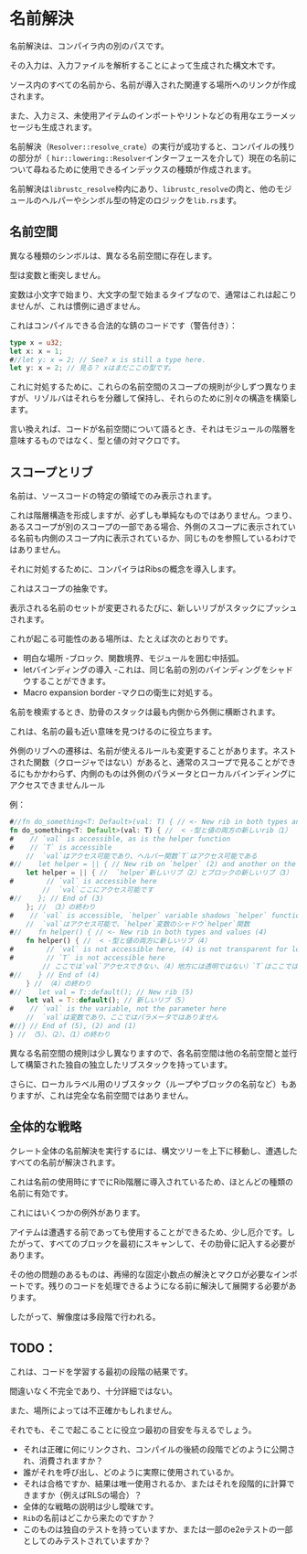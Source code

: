 # <!--Name resolution--> 名前解決

<!--The name resolution is a separate pass in the compiler.-->
名前解決は、コンパイラ内の別のパスです。
<!--Its input is the syntax tree, produced by parsing input files.-->
その入力は、入力ファイルを解析することによって生成された構文木です。
<!--It produces links from all the names in the source to relevant places where the name was introduced.-->
ソース内のすべての名前から、名前が導入された関連する場所へのリンクが作成されます。
<!--It also generates helpful error messages, like typo suggestions, traits to import or lints about unused items.-->
また、入力ミス、未使用アイテムのインポートやリントなどの有用なエラーメッセージも生成されます。

<!--A successful run of the name resolution (`Resolver::resolve_crate`) creates kind of an index the rest of the compilation may use to ask about the present names (through the `hir::lowering::Resolver` interface).-->
名前解決（`Resolver::resolve_crate`）の実行が成功すると、コンパイルの残りの部分が（ `hir::lowering::Resolver`インターフェースを介して）現在の名前について尋ねるために使用できるインデックスの種類が作成されます。

<!--The name resolution lives in the `librustc_resolve` crate, with the meat in `lib.rs` and some helpers or symbol-type specific logic in the other modules.-->
名前解決は`librustc_resolve`枠内にあり、`librustc_resolve`の肉と、他のモジュールのヘルパーやシンボル型の特定のロジックを`lib.rs`ます。

## <!--Namespaces--> 名前空間

<!--Different kind of symbols live in different namespaces ‒ eg.-->
異なる種類のシンボルは、異なる名前空間に存在します。
<!--types don't clash with variables.-->
型は変数と衝突しません。
<!--This usually doesn't happen, because variables start with lower-case letter while types with upper case one, but this is only a convention.-->
変数は小文字で始まり、大文字の型で始まるタイプなので、通常はこれは起こりませんが、これは慣例に過ぎません。
<!--This is legal Rust code that'll compile (with warnings):-->
これはコンパイルできる合法的な錆のコードです（警告付き）：

```rust
type x = u32;
let x: x = 1;
#//let y: x = 2; // See? x is still a type here.
let y: x = 2; // 見る？ xはまだここの型です。
```

<!--To cope with this, and with slightly different scoping rules for these namespaces, the resolver keeps them separated and builds separate structures for them.-->
これに対処するために、これらの名前空間のスコープの規則が少しずつ異なりますが、リゾルバはそれらを分離して保持し、それらのために別々の構造を構築します。

<!--In other words, when the code talks about namespaces, it doesn't mean the module hierarchy, it's types vs. values vs. macros.-->
言い換えれば、コードが名前空間について語るとき、それはモジュールの階層を意味するものではなく、型と値の対マクロです。

## <!--Scopes and ribs--> スコープとリブ

<!--A name is visible only in certain area in the source code.-->
名前は、ソースコードの特定の領域でのみ表示されます。
<!--This forms a hierarchical structure, but not necessarily a simple one ‒ if one scope is part of another, it doesn't mean the name visible in the outer one is also visible in the inner one, or that it refers to the same thing.-->
これは階層構造を形成しますが、必ずしも単純なものではありません。つまり、あるスコープが別のスコープの一部である場合、外側のスコープに表示されている名前も内側のスコープ内に表示されているか、同じものを参照しているわけではありません。

<!--To cope with that, the compiler introduces the concept of Ribs.-->
それに対処するために、コンパイラはRibsの概念を導入します。
<!--This is abstraction of a scope.-->
これはスコープの抽象です。
<!--Every time the set of visible names potentially changes, a new rib is pushed onto a stack.-->
表示される名前のセットが変更されるたびに、新しいリブがスタックにプッシュされます。
<!--The places where this can happen includes for example:-->
これが起こる可能性のある場所は、たとえば次のとおりです。

* <!--The obvious places ‒ curly braces enclosing a block, function boundaries, modules.-->
   明白な場所 -ブロック、関数境界、モジュールを囲む中括弧。
* <!--Introducing a let binding ‒ this can shadow another binding with the same name.-->
   letバインディングの導入 -これは、同じ名前の別のバインディングをシャドウすることができます。
* <!--Macro expansion border ‒ to cope with macro hygiene.-->
   Macro expansion border -マクロの衛生に対処する。

<!--When searching for a name, the stack of ribs is traversed from the innermost outwards.-->
名前を検索するとき、肋骨のスタックは最も内側から外側に横断されます。
<!--This helps to find the closest meaning of the name (the one not shadowed by anything else).-->
これは、名前の最も近い意味を見つけるのに役立ちます。
<!--The transition to outer rib may also change the rules what names are usable ‒ if there are nested functions (not closures), the inner one can't access parameters and local bindings of the outer one, even though they should be visible by ordinary scoping rules.-->
外側のリブへの遷移は、名前が使えるルールも変更することがあります。ネストされた関数（クロージャではない）があると、通常のスコープで見ることができるにもかかわらず、内側のものは外側のパラメータとローカルバインディングにアクセスできませんルール
<!--An example:-->
例：

```rust
#//fn do_something<T: Default>(val: T) { // <- New rib in both types and values (1)
fn do_something<T: Default>(val: T) { //  < -型と値の両方の新しいrib（1）
#    // `val` is accessible, as is the helper function
#    // `T` is accessible
    //  `val`はアクセス可能であり、ヘルパー関数`T`はアクセス可能である
#//    let helper = || { // New rib on `helper` (2) and another on the block (3)
    let helper = || { //  `helper`新しいリブ（2）とブロックの新しいリブ（3）
#        // `val` is accessible here
        //  `val`ここにアクセス可能です
#//    }; // End of (3)
    }; // （3）の終わり
#    // `val` is accessible, `helper` variable shadows `helper` function
    //  `val`はアクセス可能で、`helper`変数のシャドウ`helper`関数
#//    fn helper() { // <- New rib in both types and values (4)
    fn helper() { //  < -型と値の両方に新しいリブ（4）
#        // `val` is not accessible here, (4) is not transparent for locals)
#        // `T` is not accessible here
        // ここでは`val`アクセスできない、（4）地方には透明ではない）`T`はここではアクセスできない
#//    } // End of (4)
    } // （4）の終わり
#//    let val = T::default(); // New rib (5)
    let val = T::default(); // 新しいリブ（5）
#    // `val` is the variable, not the parameter here
    //  `val`は変数であり、ここではパラメータではありません
#//} // End of (5), (2) and (1)
} // （5）、（2）、（1）の終わり
```

<!--Because the rules for different namespaces are a bit different, each namespace has its own independent rib stack that is constructed in parallel to the others.-->
異なる名前空間の規則は少し異なりますので、各名前空間は他の名前空間と並行して構築された独自の独立したリブスタックを持っています。
<!--In addition, there's also a rib stack for local labels (eg. names of loops or blocks), which isn't a full namespace in its own right.-->
さらに、ローカルラベル用のリブスタック（ループやブロックの名前など）もありますが、これは完全な名前空間ではありません。

## <!--Overall strategy--> 全体的な戦略

<!--To perform the name resolution of the whole crate, the syntax tree is traversed top-down and every encountered name is resolved.-->
クレート全体の名前解決を実行するには、構文ツリーを上下に移動し、遭遇したすべての名前が解決されます。
<!--This works for most kinds of names, because at the point of use of a name it is already introduced in the Rib hierarchy.-->
これは名前の使用時にすでにRib階層に導入されているため、ほとんどの種類の名前に有効です。

<!--There are some exceptions to this.-->
これにはいくつかの例外があります。
<!--Items are bit tricky, because they can be used even before encountered ‒ therefore every block needs to be first scanned for items to fill in its Rib.-->
アイテムは遭遇する前であっても使用することができるため、少し厄介です。したがって、すべてのブロックを最初にスキャンして、その肋骨に記入する必要があります。

<!--Other, even more problematic ones, are imports which need recursive fixed-point resolution and macros, that need to be resolved and expanded before the rest of the code can be processed.-->
その他の問題のあるものは、再帰的な固定小数点の解決とマクロが必要なインポートです。残りのコードを処理できるようになる前に解決して展開する必要があります。

<!--Therefore, the resolution is performed in multiple stages.-->
したがって、解像度は多段階で行われる。

## <!--TODO:--> TODO：

<!--This is a result of the first pass of learning the code.-->
これは、コードを学習する最初の段階の結果です。
<!--It is definitely incomplete and not detailed enough.-->
間違いなく不完全であり、十分詳細ではない。
<!--It also might be inaccurate in places.-->
また、場所によっては不正確かもしれません。
<!--Still, it probably provides useful first guidepost to what happens in there.-->
それでも、そこで起こることに役立つ最初の目安を与えるでしょう。

* <!--What exactly does it link to and how is that published and consumed by following stages of compilation?-->
   それは正確に何にリンクされ、コンパイルの後続の段階でどのように公開され、消費されますか？
* <!--Who calls it and how it is actually used.-->
   誰がそれを呼び出し、どのように実際に使用されているか。
* <!--Is it a pass and then the result is only used, or can it be computed incrementally (eg. for RLS)?-->
   それは合格ですか、結果は唯一使用されるか、またはそれを段階的に計算できますか（例えばRLSの場合）？
* <!--The overall strategy description is a bit vague.-->
   全体的な戦略の説明は少し曖昧です。
* <!--Where does the name `Rib` come from?-->
   `Rib`の名前はどこから来たのですか？
* <!--Does this thing have its own tests, or is it tested only as part of some e2e testing?-->
   このものは独自のテストを持っていますか、または一部のe2eテストの一部としてのみテストされていますか？
